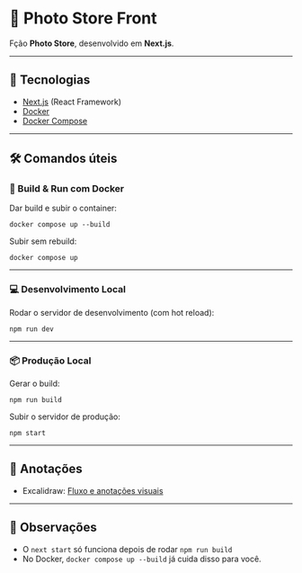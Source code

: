 # 📸 Photo Store Front

Fção **Photo Store**, desenvolvido em **Next.js**.

---

## 🚀 Tecnologias
- [Next.js](https://nextjs.org/) (React Framework)
- [Docker](https://www.docker.com/)
- [Docker Compose](https://docs.docker.com/compose/)

---

## 🛠️ Comandos úteis

### 🔨 Build & Run com Docker
Dar build e subir o container:  
```  
docker compose up --build  
```

Subir sem rebuild:  
```  
docker compose up  
```

---

### 💻 Desenvolvimento Local
Rodar o servidor de desenvolvimento (com hot reload):  
```  
npm run dev  
```

---

### 📦 Produção Local
Gerar o build:  
```  
npm run build  
```

Subir o servidor de produção:  
```  
npm start  
```

---

## 📝 Anotações
- Excalidraw: [Fluxo e anotações visuais](https://excalidraw.com/#room=a56470c2b7fd1a151bf5,RbpB0O6jDeDeRtDmlXsyBg)

---

## 📌 Observações
- O ```next start``` só funciona depois de rodar ```npm run build```  
- No Docker, ```docker compose up --build``` já cuida disso para você.
